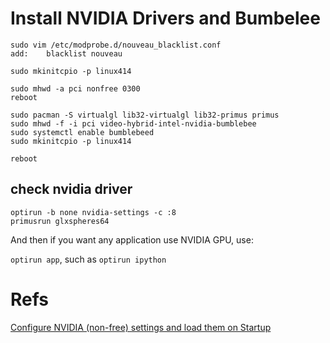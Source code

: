 # Install NVIDIA Drivers and Bumbelee

```
sudo vim /etc/modprobe.d/nouveau_blacklist.conf
add:    blacklist nouveau

sudo mkinitcpio -p linux414

sudo mhwd -a pci nonfree 0300
reboot

sudo pacman -S virtualgl lib32-virtualgl lib32-primus primus
sudo mhwd -f -i pci video-hybrid-intel-nvidia-bumblebee
sudo systemctl enable bumblebeed
sudo mkinitcpio -p linux414

reboot
```

## check nvidia driver

```
optirun -b none nvidia-settings -c :8
primusrun glxspheres64
```

And then if you want any application use NVIDIA GPU, use:

`optirun app`, such as `optirun ipython`

# Refs

[Configure NVIDIA (non-free) settings and load them on Startup](https://wiki.manjaro.org/index.php?title=Configure_NVIDIA_(non-free)_settings_and_load_them_on_Startup)
